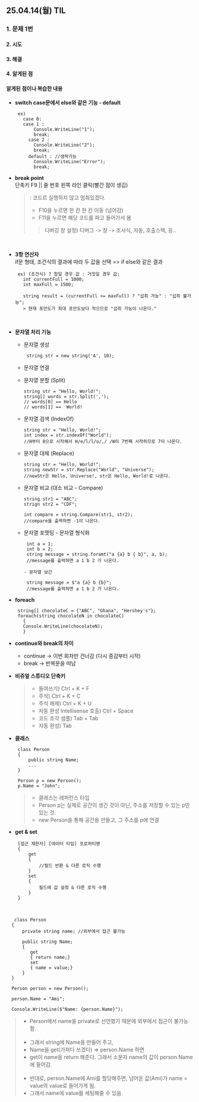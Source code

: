 ## 25.04.14(월) TIL

### 1. 문제 1번

#### 2. 시도
#### 3. 해결
#### 4. 알게된 점

#### 알게된 점이나 복습한 내용
- __switch case문에서 else와 같은 기능 - default__
  
       ex)
         case 0:
         case 1 :
             Console.WriteLine("1");
             break;
           case 2 :
             Console.WriteLine("2");
             break;
           default : //생략가능
             Console.WriteLine("Error");
             break;
  
- __break point__ <br>
  단축키 F9 || 줄 번호 왼쪽 라인 클릭(빨간 점이 생김)
  > : 코드르 실행하지 않고 멈춰있겠다. <br>
  > * F10을 누르면 한 칸 한 칸 이동 (넘어감)
  > * F11을 누르면 해당 코드를 파고 들어가서 봄
  >> 디버깅 창 설정) 디버그 -> 창 -> 조사식, 자동, 호출스택, 등..
<br>

- __3항 연산자__ <br>
  if문 형태, 조건식의 결과에 따라 두 값을 선택 => if else와 같은 결과
  
       ex) (조건식) ? 참일 경우 값 : 거짓일 경우 값;
         int currentFull = 1000;
         int maxFull = 1500;
         
         string result = (currentFull <= maxFull) ? "섭취 가능" : "섭취 불가능";
         > 현재 포만도가 최대 포만도보다 작으므로 "섭취 가능이 나온다."
<br>
  
- __문자열 처리 기능__
  - 문자열 생성
       
         string str = new string('A', 10);
  - 문자열 연결

  - 문자열 분할 (Split)
    
        string str = "Hello, World!";
        string[] words = str.Split(',');
        // words[0] == Hello
        // words[1] ==  World!

  - 문자열 검색 (IndexOf)
 
        string str = "Hello, World!";
        int index = str.indexOf("World");
        //H부터 0으로 시작해서 H/e/l/l/o/,/ /W이 7번째 시작하므로 7이 나온다.

  - 문자열 대체 (Replace)
 
        string str = "Hello, World!";
        string newStr = str.Replace("World", "Universe");
        //newStr은 Hello, Universe!, str은 Hello, World!로 나온다.

  - 문자열 비교 (대소 비교 - Compare)

        string str1 = "ABC";
        strign str2 = "CDF";

        int compare = string.Compare(str1, str2);
        //compare을 출력하면 -1이 나온다.

  - 문자열 포맷팅
        - 문자열 형식화

         int a = 1;
         int b = 2;
         string message = string.foramt("a {a} b { b}", a, b);
         //message를 출력하면 a 1 b 2 가 나온다.

        - 문자열 보간
    
         string message = $"a {a} b {b}";
         //message를 출력하면 a 1 b 2 가 나온다.

- __foreach__
  
       string[] chocolateC = {"ABC", "Ghana", "Hershey's"};
       foreach(string chocolateN in chocolateC)
         {
         Console.WriteLine(chocolateN);
         }

- __continue와 break의 차이__
  - continue -> 이번 회차만 건너감 (다시 증감부터 시작)
  - break -> 반복문을 떠남
  
- __비쥬얼 스튜디오 단축키__
  > - 들여쓰기) Ctrl + K + F
  > - 주석) Ctrl + K + C
  > - 주석 해제) Ctrl + K + U
  > - 자동 완성 Intellisense 호출) Ctrl + Space
  > - 코드 조각 샘플) Tab + Tab
  > - 자동 완성) Tab

- __클래스__
  
       class Person
       {
           public string Name;
           ...
       }
       
       Person p = new Person();
       p.Name = "John";
  > - 클래스는 레퍼런스 타입 <br>
  > - Person p는 실제로 공간이 생긴 것이 아닌, 주소를 저장할 수 있는 p만 있는 것. <br>
  > - new Person을 통해 공간을 만들고, 그 주소를 p에 연결 <br>


- __get & set__
  
       [접근 제한자] [데이터 타입] 프로퍼티명
       {
           get
           {
               //필드 반환 & 다른 로직 수행
           }
           set
           {
               필드에 값 설정 & 다른 로직 수행
           }
       }
<br>

       class Person
      {
          private string name; //외부에서 접근 불가능
  
          public string Name;
          {
             get
             { return name;}
             set
             { name = value;}
          }
      }

      Person person = new Person();

      person.Name = "Ami";
      
      Console.WriteLine($"Name: {person.Name}");

> - Person에서 name을 private로 선언했기 때문에 외부에서 접근이 불가능함.
>   <br><br>
> - 그래서 string에 Name을 만들어 주고,
> - Name을 get(가져다 쓰겠다) => person.Name 하면
> - get이 name을 return 해준다. 그래서 소문자 name의 값이 person.Name에 들어감.
>   <br><br>
> - 반대로, person.Name에 Ami를 할당해주면, 넘어온 값(Ami)가 name = value의 value로 들어가게 됨.
> - 그래서 name에 value를 세팅해줄 수 있음.

      
